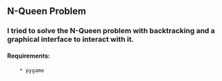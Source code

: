 ## N-Queen Problem
 ### I tried to solve the N-Queen problem with backtracking and a graphical interface to interact with it.
#### Requirements:
        * pygame
